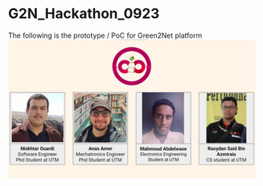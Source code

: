 # G2N_Hackathon_0923
The following is the prototype / PoC for Green2Net platform
![UniTea_Team](https://github.com/MokhtarOuardi/G2N_Hackathon_0923/blob/master/Unitea_team.jpg)
